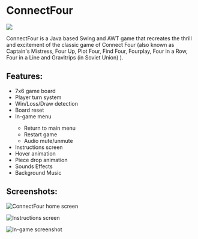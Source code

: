 # ConnectFour

![](http://i.imgur.com/HRJG1nr.png)

ConnectFour is a Java based Swing and AWT game that recreates the thrill and excitement of the classic game of Connect Four (also known as Captain's Mistress, Four Up, Plot Four, Find Four, Fourplay, Four in a Row, Four in a Line and Gravitrips (in Soviet Union) ).

## Features:
<ul>
  <li>7x6 game board</li>
  <li>Player turn system</li>
  <li>Win/Loss/Draw detection</li>
  <li>Board reset</li>
  <li>In-game menu</li>
  <ul>
    <li>Return to main menu</li>
    <li>Restart game</li>
    <li>Audio mute/unmute</li>
  </ul>
  <li>Instructions screen</li>
  <li>Hover animation</li>
  <li>Piece drop animation</li>
  <li>Sounds Effects</li>
  <li>Background Music</li>
</ul>

## Screenshots:
![ConnectFour home screen](https://i.gyazo.com/5857d2e055441e772cfb53282f4aae93.png)

![Instructions screen](https://i.gyazo.com/122c2816756ac16224a7fbd91ba788e5.png)

![In-game screenshot](https://i.gyazo.com/8c9753d3b020a79f8c92062255abe145.png)
